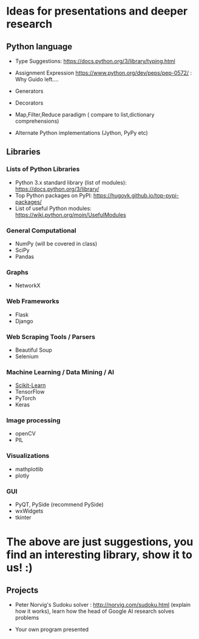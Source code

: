 # Ideas for presentations and deeper research

## Python language

* Type Suggestions: https://docs.python.org/3/library/typing.html
* Assignment Expression https://www.python.org/dev/peps/pep-0572/ : Why Guido left....
* Generators
* Decorators
* Map,Filter,Reduce paradigm ( compare to list,dictionary comprehensions)

* Alternate Python implementations (Jython, PyPy etc)


## Libraries

### Lists of Python Libraries

* Python 3.x standard library (list of modules): https://docs.python.org/3/library/
* Top Python packages on PyPI: https://hugovk.github.io/top-pypi-packages/
* List of useful Python modules: https://wiki.python.org/moin/UsefulModules


### General Computational

* NumPy (will be covered in class)
* SciPy
* Pandas


### Graphs
* NetworkX


### Web Frameworks

* Flask
* Django

### Web Scraping Tools / Parsers
* Beautiful Soup
* Selenium


### Machine Learning / Data Mining / AI
* [Scikit-Learn](http://scikit-learn.org/)
* TensorFlow
* PyTorch
* Keras

### Image processing
* openCV
* PIL

### Visualizations
* mathplotlib
* plotly

### GUI
* PyQT, PySide (recommend PySide)
* wxWidgets
* tkinter


# The above are just suggestions, you find an interesting library, show it to us! :)


## Projects

* Peter Norvig's Sudoku solver : http://norvig.com/sudoku.html (explain how it works), learn how the head of Google AI research solves problems

* Your own program presented
